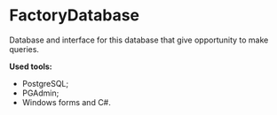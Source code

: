 # FactoryDatabase
Database and interface for this database that give opportunity to make queries.

**Used tools:**
* PostgreSQL;
* PGAdmin;
* Windows forms and C#.
